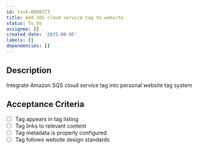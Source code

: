 ```yaml
---
id: task-0000373
title: Add SQS cloud service tag to website
status: To Do
assignee: []
created_date: '2025-08-05'
labels: []
dependencies: []
---
```


## Description

Integrate Amazon SQS cloud service tag into personal website tag system

## Acceptance Criteria

- [ ] Tag appears in tag listing
- [ ] Tag links to relevant content
- [ ] Tag metadata is properly configured
- [ ] Tag follows website design standards
